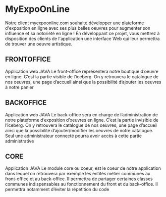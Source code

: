 # MyExpoOnLine
Notre client myexpoonline.com souhaite développer une plateforme d'exposition en ligne avec 
ses plus belles oeuvres pour augmenter son influence et sa notoriété en ligne !
En développant ce projet, vous mettrez à disposition des clients de l'application une interface 
Web qui leur permettra de trouver une oeuvre artistique.

## FRONTOFFICE
Application web JAVA 
Le front-office représentera notre boutique d’oeuvre en ligne. C’est la partie visible de l’iceberg. 
On y retrouvera le catalogue de nos oeuvres, une page d’accueil ainsi que la possibilité d’ajouter 
les oeuvres à notre panier

## BACKOFFICE
Application web JAVA 
Le back-office sera en charge de l’administration de notre plateforme d’exposition d’oeuvres en 
ligne. C’est la partie invisible de l’iceberg. On y retrouvera le catalogue de nos oeuvres, une page 
d’accueil ainsi que la possibilité d’ajouter/modifier les oeuvres de notre catalogue. Seul une 
administrateur connecté pourra avoir accès à cette partie administrative

## CORE
Application JAVA 
Le module core ou coeur, est le coeur de notre application dans lequel on retrouvera par exemple 
les entités métier communes au front-office et au back-office. Il permettra de partager certaines 
classes communes indispensables au fonctionnement du front et du back-office. Il permettra 
notamment d’éviter la répétition du code
